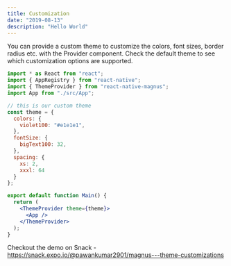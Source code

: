 ```yaml
---
title: Customization
date: "2019-08-13"
description: "Hello World"
---
```


You can provide a custom theme to customize the colors, font sizes, border radius etc. with the Provider component. Check the default theme to see which customization options are supported.

```jsx
import * as React from "react";
import { AppRegistry } from "react-native";
import { ThemeProvider } from "react-native-magnus";
import App from "./src/App";

// this is our custom theme
const theme = {
  colors: {
    violet100: "#e1e1e1",
  },
  fontSize: {
    bigText100: 32,
  },
  spacing: {
    xs: 2,
    xxxl: 64
  }
};

export default function Main() {
  return (
    <ThemeProvider theme={theme}>
      <App />
    </ThemeProvider>
  );
}
```

Checkout the demo on Snack - <a href="https://snack.expo.io/@pawankumar2901/magnus---theme-customizations" target="_blank">https://snack.expo.io/@pawankumar2901/magnus---theme-customizations</a>
